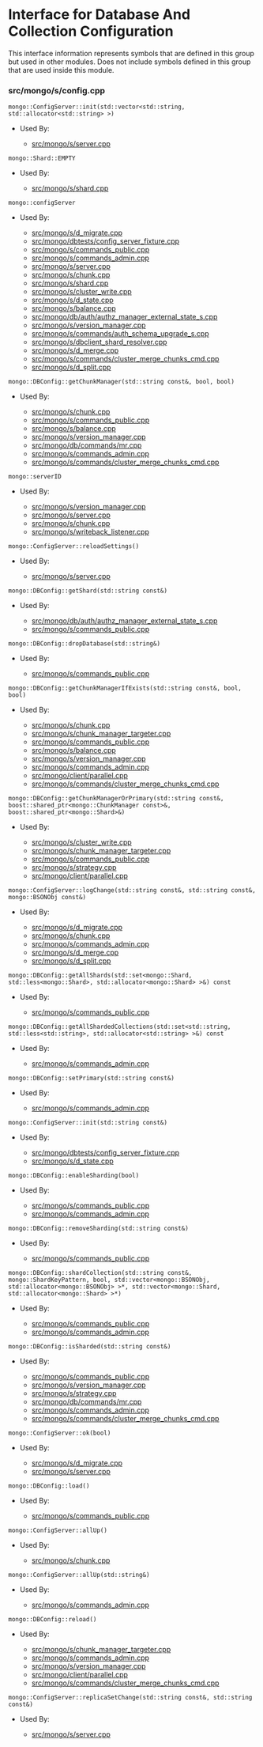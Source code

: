 
# Interface for Database And Collection Configuration
This interface information represents symbols that are defined in this group but used in other modules.  Does not include symbols defined in this group that are used inside this module.

### src/mongo/s/config.cpp

<div></div>

    mongo::ConfigServer::init(std::vector<std::string, std::allocator<std::string> >)

- Used By:

    - [src/mongo/s/server.cpp](../../../../process\_management/mongos\_and\_mongod\_mains)

<div></div>

    mongo::Shard::EMPTY

- Used By:

    - [src/mongo/s/shard.cpp](../../../../sharding/shard\_abstraction)

<div></div>

    mongo::configServer

- Used By:

    - [src/mongo/s/d\_migrate.cpp](../../../../sharding/chunk\_management)
    - [src/mongo/dbtests/config\_server\_fixture.cpp](../../../../tests/unit\_tests)
    - [src/mongo/s/commands\_public.cpp](../../../../sharding/mongos\_commands)
    - [src/mongo/s/commands\_admin.cpp](../../../../sharding/mongos\_commands)
    - [src/mongo/s/server.cpp](../../../../process\_management/mongos\_and\_mongod\_mains)
    - [src/mongo/s/chunk.cpp](../../../../sharding/chunk\_management)
    - [src/mongo/s/shard.cpp](../../../../sharding/shard\_abstraction)
    - [src/mongo/s/cluster\_write.cpp](../../../../sharding/routing)
    - [src/mongo/s/d\_state.cpp](../../../../sharding/mongod\_sharding\_metadata)
    - [src/mongo/s/balance.cpp](../../../../sharding/balancer)
    - [src/mongo/db/auth/authz\_manager\_external\_state\_s.cpp](../../../../security/authorization)
    - [src/mongo/s/version\_manager.cpp](../../../../sharding/metadata\_versioning)
    - [src/mongo/s/commands/auth\_schema\_upgrade\_s.cpp](../../../../security/authorization)
    - [src/mongo/s/dbclient\_shard\_resolver.cpp](../../../../sharding/routing)
    - [src/mongo/s/d\_merge.cpp](../../../../sharding/chunk\_management)
    - [src/mongo/s/commands/cluster\_merge\_chunks\_cmd.cpp](../../../../sharding/chunk\_management)
    - [src/mongo/s/d\_split.cpp](../../../../sharding/chunk\_management)

<div></div>

    mongo::DBConfig::getChunkManager(std::string const&, bool, bool)

- Used By:

    - [src/mongo/s/chunk.cpp](../../../../sharding/chunk\_management)
    - [src/mongo/s/commands\_public.cpp](../../../../sharding/mongos\_commands)
    - [src/mongo/s/balance.cpp](../../../../sharding/balancer)
    - [src/mongo/s/version\_manager.cpp](../../../../sharding/metadata\_versioning)
    - [src/mongo/db/commands/mr.cpp](../../../../query\_and\_operation\_handling/database\_commands)
    - [src/mongo/s/commands\_admin.cpp](../../../../sharding/mongos\_commands)
    - [src/mongo/s/commands/cluster\_merge\_chunks\_cmd.cpp](../../../../sharding/chunk\_management)

<div></div>

    mongo::serverID

- Used By:

    - [src/mongo/s/version\_manager.cpp](../../../../sharding/metadata\_versioning)
    - [src/mongo/s/server.cpp](../../../../process\_management/mongos\_and\_mongod\_mains)
    - [src/mongo/s/chunk.cpp](../../../../sharding/chunk\_management)
    - [src/mongo/s/writeback\_listener.cpp](../../../../sharding/writeback\_listener)

<div></div>

    mongo::ConfigServer::reloadSettings()

- Used By:

    - [src/mongo/s/server.cpp](../../../../process\_management/mongos\_and\_mongod\_mains)

<div></div>

    mongo::DBConfig::getShard(std::string const&)

- Used By:

    - [src/mongo/db/auth/authz\_manager\_external\_state\_s.cpp](../../../../security/authorization)
    - [src/mongo/s/commands\_public.cpp](../../../../sharding/mongos\_commands)

<div></div>

    mongo::DBConfig::dropDatabase(std::string&)

- Used By:

    - [src/mongo/s/commands\_public.cpp](../../../../sharding/mongos\_commands)

<div></div>

    mongo::DBConfig::getChunkManagerIfExists(std::string const&, bool, bool)

- Used By:

    - [src/mongo/s/chunk.cpp](../../../../sharding/chunk\_management)
    - [src/mongo/s/chunk\_manager\_targeter.cpp](../../../../sharding/routing)
    - [src/mongo/s/commands\_public.cpp](../../../../sharding/mongos\_commands)
    - [src/mongo/s/balance.cpp](../../../../sharding/balancer)
    - [src/mongo/s/version\_manager.cpp](../../../../sharding/metadata\_versioning)
    - [src/mongo/s/commands\_admin.cpp](../../../../sharding/mongos\_commands)
    - [src/mongo/client/parallel.cpp](../../../../sharding/routing)
    - [src/mongo/s/commands/cluster\_merge\_chunks\_cmd.cpp](../../../../sharding/chunk\_management)

<div></div>

    mongo::DBConfig::getChunkManagerOrPrimary(std::string const&, boost::shared_ptr<mongo::ChunkManager const>&, boost::shared_ptr<mongo::Shard>&)

- Used By:

    - [src/mongo/s/cluster\_write.cpp](../../../../sharding/routing)
    - [src/mongo/s/chunk\_manager\_targeter.cpp](../../../../sharding/routing)
    - [src/mongo/s/commands\_public.cpp](../../../../sharding/mongos\_commands)
    - [src/mongo/s/strategy.cpp](../../../../network/network\_core)
    - [src/mongo/client/parallel.cpp](../../../../sharding/routing)

<div></div>

    mongo::ConfigServer::logChange(std::string const&, std::string const&, mongo::BSONObj const&)

- Used By:

    - [src/mongo/s/d\_migrate.cpp](../../../../sharding/chunk\_management)
    - [src/mongo/s/chunk.cpp](../../../../sharding/chunk\_management)
    - [src/mongo/s/commands\_admin.cpp](../../../../sharding/mongos\_commands)
    - [src/mongo/s/d\_merge.cpp](../../../../sharding/chunk\_management)
    - [src/mongo/s/d\_split.cpp](../../../../sharding/chunk\_management)

<div></div>

    mongo::DBConfig::getAllShards(std::set<mongo::Shard, std::less<mongo::Shard>, std::allocator<mongo::Shard> >&) const

- Used By:

    - [src/mongo/s/commands\_public.cpp](../../../../sharding/mongos\_commands)

<div></div>

    mongo::DBConfig::getAllShardedCollections(std::set<std::string, std::less<std::string>, std::allocator<std::string> >&) const

- Used By:

    - [src/mongo/s/commands\_admin.cpp](../../../../sharding/mongos\_commands)

<div></div>

    mongo::DBConfig::setPrimary(std::string const&)

- Used By:

    - [src/mongo/s/commands\_admin.cpp](../../../../sharding/mongos\_commands)

<div></div>

    mongo::ConfigServer::init(std::string const&)

- Used By:

    - [src/mongo/dbtests/config\_server\_fixture.cpp](../../../../tests/unit\_tests)
    - [src/mongo/s/d\_state.cpp](../../../../sharding/mongod\_sharding\_metadata)

<div></div>

    mongo::DBConfig::enableSharding(bool)

- Used By:

    - [src/mongo/s/commands\_public.cpp](../../../../sharding/mongos\_commands)
    - [src/mongo/s/commands\_admin.cpp](../../../../sharding/mongos\_commands)

<div></div>

    mongo::DBConfig::removeSharding(std::string const&)

- Used By:

    - [src/mongo/s/commands\_public.cpp](../../../../sharding/mongos\_commands)

<div></div>

    mongo::DBConfig::shardCollection(std::string const&, mongo::ShardKeyPattern, bool, std::vector<mongo::BSONObj, std::allocator<mongo::BSONObj> >*, std::vector<mongo::Shard, std::allocator<mongo::Shard> >*)

- Used By:

    - [src/mongo/s/commands\_public.cpp](../../../../sharding/mongos\_commands)
    - [src/mongo/s/commands\_admin.cpp](../../../../sharding/mongos\_commands)

<div></div>

    mongo::DBConfig::isSharded(std::string const&)

- Used By:

    - [src/mongo/s/commands\_public.cpp](../../../../sharding/mongos\_commands)
    - [src/mongo/s/version\_manager.cpp](../../../../sharding/metadata\_versioning)
    - [src/mongo/s/strategy.cpp](../../../../network/network\_core)
    - [src/mongo/db/commands/mr.cpp](../../../../query\_and\_operation\_handling/database\_commands)
    - [src/mongo/s/commands\_admin.cpp](../../../../sharding/mongos\_commands)
    - [src/mongo/s/commands/cluster\_merge\_chunks\_cmd.cpp](../../../../sharding/chunk\_management)

<div></div>

    mongo::ConfigServer::ok(bool)

- Used By:

    - [src/mongo/s/d\_migrate.cpp](../../../../sharding/chunk\_management)
    - [src/mongo/s/server.cpp](../../../../process\_management/mongos\_and\_mongod\_mains)

<div></div>

    mongo::DBConfig::load()

- Used By:

    - [src/mongo/s/commands\_public.cpp](../../../../sharding/mongos\_commands)

<div></div>

    mongo::ConfigServer::allUp()

- Used By:

    - [src/mongo/s/chunk.cpp](../../../../sharding/chunk\_management)

<div></div>

    mongo::ConfigServer::allUp(std::string&)

- Used By:

    - [src/mongo/s/commands\_admin.cpp](../../../../sharding/mongos\_commands)

<div></div>

    mongo::DBConfig::reload()

- Used By:

    - [src/mongo/s/chunk\_manager\_targeter.cpp](../../../../sharding/routing)
    - [src/mongo/s/commands\_admin.cpp](../../../../sharding/mongos\_commands)
    - [src/mongo/s/version\_manager.cpp](../../../../sharding/metadata\_versioning)
    - [src/mongo/client/parallel.cpp](../../../../sharding/routing)
    - [src/mongo/s/commands/cluster\_merge\_chunks\_cmd.cpp](../../../../sharding/chunk\_management)

<div></div>

    mongo::ConfigServer::replicaSetChange(std::string const&, std::string const&)

- Used By:

    - [src/mongo/s/server.cpp](../../../../process\_management/mongos\_and\_mongod\_mains)
